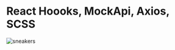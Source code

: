 # React Hoooks, MockApi, Axios, SCSS

![sneakers](https://user-images.githubusercontent.com/73124280/183233783-3fa0d7e9-d365-45be-8049-f465e83d209e.jpg)
